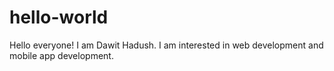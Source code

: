 # hello-world

Hello everyone!
I am Dawit Hadush.
I am interested in web development and mobile app development.
